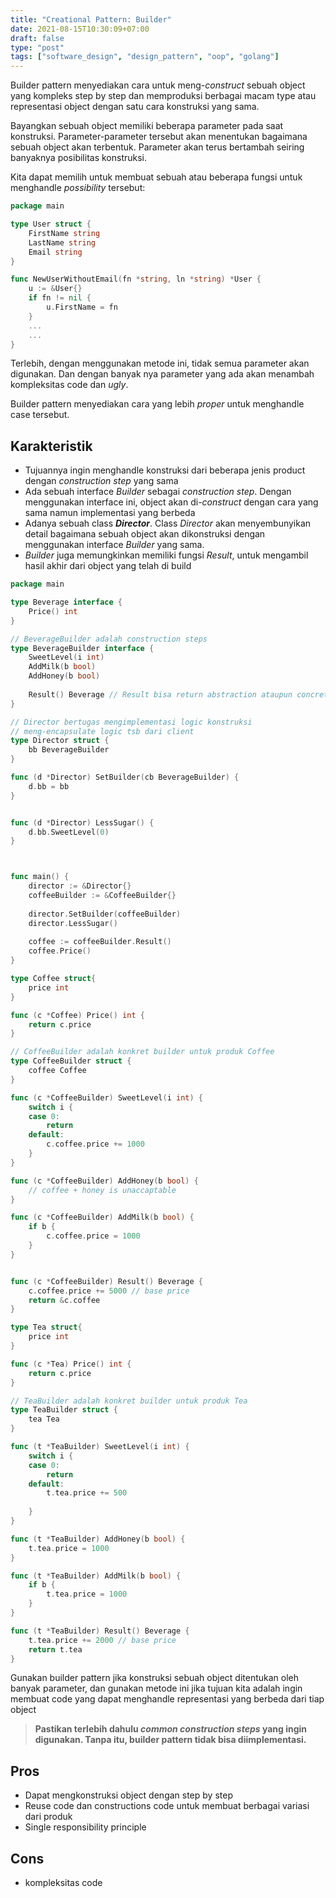 ```yaml
---
title: "Creational Pattern: Builder"
date: 2021-08-15T10:30:09+07:00
draft: false
type: "post"
tags: ["software_design", "design_pattern", "oop", "golang"]
---
```


Builder pattern menyediakan cara untuk meng-*construct* sebuah object yang kompleks step by step dan memproduksi berbagai macam type atau representasi object dengan satu cara konstruksi yang sama.

Bayangkan sebuah object memiliki beberapa parameter pada saat konstruksi. Parameter-parameter tersebut akan menentukan bagaimana sebuah object akan terbentuk. Parameter akan terus bertambah seiring banyaknya posibilitas konstruksi.

Kita dapat memilih untuk membuat sebuah atau beberapa fungsi untuk menghandle *possibility* tersebut:

```go
package main

type User struct {
	FirstName string
	LastName string
	Email string
}

func NewUserWithoutEmail(fn *string, ln *string) *User {
	u := &User{}
	if fn != nil {
		u.FirstName = fn
	}
	...
	...
}
```

Terlebih, dengan menggunakan metode ini, tidak semua parameter akan digunakan. Dan dengan banyak nya parameter yang ada akan menambah kompleksitas code dan *ugly*.

Builder pattern menyediakan cara yang lebih *proper* untuk menghandle case tersebut.

## Karakteristik

- Tujuannya ingin menghandle konstruksi dari beberapa jenis product dengan *construction step* yang sama
- Ada sebuah interface *Builder* sebagai *construction step*. Dengan menggunakan interface ini, object akan di-*construct* dengan cara yang sama namun implementasi yang berbeda
- Adanya sebuah class ***Director***. Class *Director* akan menyembunyikan detail bagaimana sebuah object akan dikonstruksi dengan menggunakan interface *Builder* yang sama.
- *Builder* juga memungkinkan memiliki fungsi *Result*, untuk mengambil hasil akhir dari object yang telah di build

```go
package main

type Beverage interface {
	Price() int
}

// BeverageBuilder adalah construction steps
type BeverageBuilder interface {
	SweetLevel(i int)
	AddMilk(b bool)
	AddHoney(b bool)
	
	Result() Beverage // Result bisa return abstraction ataupun concrete object
}

// Director bertugas mengimplementasi logic konstruksi
// meng-encapsulate logic tsb dari client
type Director struct {
	bb BeverageBuilder
}

func (d *Director) SetBuilder(cb BeverageBuilder) {
	d.bb = bb
}


func (d *Director) LessSugar() {
	d.bb.SweetLevel(0)
}



func main() {
	director := &Director{}
	coffeeBuilder := &CoffeeBuilder{}
	
	director.SetBuilder(coffeeBuilder)
	director.LessSugar()
	
	coffee := coffeeBuilder.Result()
	coffee.Price()
}

type Coffee struct{
	price int
}

func (c *Coffee) Price() int {
	return c.price
}

// CoffeeBuilder adalah konkret builder untuk produk Coffee
type CoffeeBuilder struct {
	coffee Coffee
}

func (c *CoffeeBuilder) SweetLevel(i int) {
	switch i {
	case 0: 
		return
	default:
		c.coffee.price += 1000
	}
}

func (c *CoffeeBuilder) AddHoney(b bool) {
	// coffee + honey is unaccaptable
}

func (c *CoffeeBuilder) AddMilk(b bool) {
	if b {
		c.coffee.price = 1000
	}
}


func (c *CoffeeBuilder) Result() Beverage {
	c.coffee.price += 5000 // base price
	return &c.coffee
}

type Tea struct{
	price int
}

func (c *Tea) Price() int {
	return c.price
}

// TeaBuilder adalah konkret builder untuk produk Tea
type TeaBuilder struct {
	tea Tea
}

func (t *TeaBuilder) SweetLevel(i int) {
	switch i {
	case 0: 
		return
	default:
		t.tea.price += 500
	
	}
}

func (t *TeaBuilder) AddHoney(b bool) {
	t.tea.price = 1000
}

func (t *TeaBuilder) AddMilk(b bool) {
	if b {
		t.tea.price = 1000
	}
}

func (t *TeaBuilder) Result() Beverage {
	t.tea.price += 2000 // base price
	return t.tea
}

```

Gunakan builder pattern jika konstruksi sebuah object ditentukan oleh banyak parameter, dan gunakan metode ini jika tujuan kita adalah ingin membuat code yang dapat menghandle representasi yang berbeda dari tiap object

> **Pastikan terlebih dahulu *common construction steps* yang ingin digunakan. Tanpa itu, builder pattern tidak bisa diimplementasi.**

## Pros

- Dapat mengkonstruksi object dengan step by step
- Reuse code dan constructions code untuk membuat berbagai variasi dari produk
- Single responsibility principle

## Cons

- kompleksitas code
